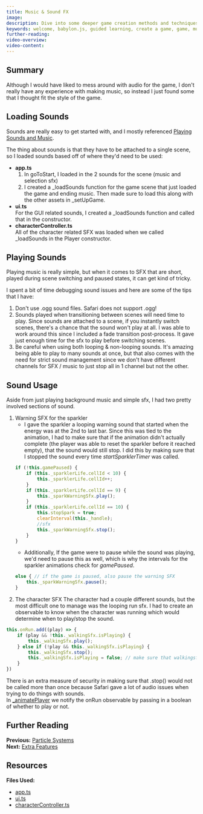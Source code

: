 ```yaml
---
title: Music & Sound FX
image: 
description: Dive into some deeper game creation methods and techniques.
keywords: welcome, babylon.js, guided learning, create a game, game, music, sounds
further-reading:
video-overview:
video-content:
---
```


## Summary
Although I would have liked to mess around with audio for the game, I don't really have any experience with making music, so instead I just found some that I thought fit the style of the game.

## Loading Sounds
Sounds are really easy to get started with, and I mostly referenced [Playing Sounds and Music](/how_to/playing_sounds_and_music).

The thing about sounds is that they have to be attached to a single scene, so I loaded sounds based off of where they'd need to be used:
- **app.ts**
    1. In goToStart, I loaded in the 2 sounds for the scene (music and selection sfx)
    2. I created a _loadSounds function for the game scene that just loaded the game and ending music. Then made sure to load this along with the other assets in _setUpGame.
- **ui.ts**  
For the GUI related sounds, I created a _loadSounds function and called that in the constructor.
- **characterController.ts**  
All of the character related SFX was loaded when we called _loadSounds in the Player constructor.

## Playing Sounds
Playing music is really simple, but when it comes to SFX that are short, played during scene switching and paused states, it can get kind of tricky.

I spent a bit of time debugging sound issues and here are some of the tips that I have:
1. Don't use .ogg sound files. Safari does not support .ogg!
2. Sounds played when transitioning between scenes will need time to play. Since sounds are attached to a scene, if you instantly switch scenes, there's a chance that the sound won't play at all. I was able to work around this since I included a fade transition post-process. It gave just enough time for the sfx to play before switching scenes.
3. Be careful when using both looping & non-looping sounds. It's amazing being able to play to many sounds at once, but that also comes with the need for strict sound management since we don't have different channels for SFX / music to just stop all in 1 channel but not the other.

## Sound Usage
Aside from just playing background music and simple sfx, I had two pretty involved sections of sound.
1. Warning SFX for the sparkler  
    - I gave the sparkler a looping warning sound that started when the energy was at the 2nd to last bar. Since this was tied to the animation, I had to make sure that if the animation didn't actually complete (the player was able to reset the sparkler before it reached empty), that the sound would still stop. I did this by making sure that I stopped the sound every time *startSparklerTimer* was called.
    ```javascript
    if (!this.gamePaused) {
        if (this._sparklerLife.cellId < 10) {
            this._sparklerLife.cellId++;
        }
        if (this._sparklerLife.cellId == 9) {
            this._sparkWarningSfx.play();
        }
        if (this._sparklerLife.cellId == 10) {
            this.stopSpark = true;
            clearInterval(this._handle);
            //sfx
            this._sparkWarningSfx.stop();
        }
    }
    ```
    - Additionally, If the game were to pause while the sound was playing, we'd need to pause this as well, which is why the intervals for the sparkler animations check for *gamePaused*.
    ```javascript
    else { // if the game is paused, also pause the warning SFX
        this._sparkWarningSfx.pause();
    }
    ```
2. The character SFX
The character had a couple different sounds, but the most difficult one to manage was the looping run sfx. I had to create an observable to know when the character was running which would determine when to play/stop the sound.
```javascript
this.onRun.add((play) => {
    if (play && !this._walkingSfx.isPlaying) {
        this._walkingSfx.play();
    } else if (!play && this._walkingSfx.isPlaying) {
        this._walkingSfx.stop();
        this._walkingSfx.isPlaying = false; // make sure that walkingsfx.stop is called only once
    }
})
```
There is an extra measure of security in making sure that .stop() would not be called more than once because Safari gave a lot of audio issues when trying to do things with sounds.  
In [_animatePlayer](https://github.com/BabylonJS/SummerFestival/blob/a0abccc2efbb7399820efe2e25f53bb5b4a02500/src/characterController.ts#L247) we notify the onRun observable by passing in a boolean of whether to play or not. 

## Further Reading
**Previous:** [Particle Systems](/how_to/page13)  
**Next:** [Extra Features](/how_to/page15) 

## Resources
**Files Used:**  
- [app.ts](https://github.com/BabylonJS/SummerFestival/blob/master/src/app.ts)
- [ui.ts](https://github.com/BabylonJS/SummerFestival/blob/master/src/ui.ts)
- [characterController.ts](https://github.com/BabylonJS/SummerFestival/blob/master/src/characterController.ts)